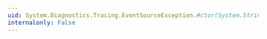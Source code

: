 ```yaml
---
uid: System.Diagnostics.Tracing.EventSourceException.#ctor(System.String,System.Exception)
internalonly: False
---
```

